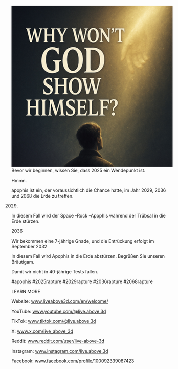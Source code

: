 ![Video cover image](../cover.jpeg)
Bevor wir beginnen, wissen Sie, dass 2025 ein Wendepunkt ist.

Hmmn.

apophis ist ein, der voraussichtlich die Chance hatte, im Jahr 2029, 2036 und 2068 die Erde zu treffen.

2029.

In diesem Fall wird der Space -Rock -Apophis während der Trübsal in die Erde stürzen.

2036

Wir bekommen eine 7-jährige Gnade, und die Entrückung erfolgt im September 2032

In diesem Fall wird Apophis in die Erde abstürzen. Begrüßen Sie unseren Bräutigam.

Damit wir nicht in 40-jährige Tests fallen.

#apophis #2025rapture #2029rapture #2036rapture #2068rapture

LEARN MORE

Website: www.liveabove3d.com/en/welcome/

YouTube: www.youtube.com/@live.above.3d

TikTok: www.tiktok.com/@live.above.3d


X: www.x.com/live_above_3d


Reddit: www.reddit.com/user/live-above-3d

Instagram: www.instagram.com/live.above.3d

Facebook: www.facebook.com/profile/100092339087423




